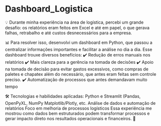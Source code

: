 # Dashboard_Logistica
💡 Durante minha experiência na área de logística, percebi um grande desafio: os relatórios eram feitos em Excel e até em papel, o que gerava falhas, retrabalho e até custos desnecessários para a empresa.

📊 Para resolver isso, desenvolvi um dashboard em Python, que passou a centralizar informações importantes e facilitar a análise no dia a dia.
 Esse dashboard trouxe diversos benefícios:
 ✔️ Redução de erros manuais nos relatórios
 ✔️ Mais clareza para a gerência na tomada de decisões
 ✔️ Apoio na tomada de decisão para evitar gastos excessivos, como compras de paletes e chapatex além do necessário, que antes eram feitas sem controle preciso.
 ✔️ Automatização de processos que antes demandavam muito tempo

🛠 Tecnologias e habilidades aplicadas:
Python e Streamlit (Pandas, OpenPyXL, NumPy Matplotlib/Plotly, etc.
Análise de dados e automação de relatórios
Foco em melhoria de processos logísticos
Essa experiência me mostrou como dados bem estruturados podem transformar processos e gerar impacto direto nos resultados operacionais e financeiros. 🚀 
